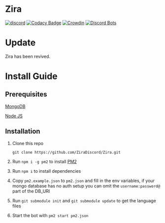 # Zira

[![discord](https://discordapp.com/api/guilds/532372609476591626/widget.png?style=shield)](https://zira.pw/support)
[![Codacy Badge](https://api.codacy.com/project/badge/Grade/765b4d42b5b74bbc853a8d8da7b695e9)](https://www.codacy.com/app/Zira/Zira?utm_source=github.com&utm_medium=referral&utm_content=ZiraDiscord/Zira&utm_campaign=Badge_Grade)
[![Crowdin](https://d322cqt584bo4o.cloudfront.net/zira/localized.svg)](https://translate.zira.pw/project/zira)
[![Discord Bots](https://discordbots.org/api/widget/status/275813801792634880.svg)](https://discordbots.org/bot/275813801792634880)

# Update

Zira has been revived.

# Install Guide

## Prerequisites

[MongoDB](https://www.mongodb.com/)

[Node JS](https://nodejs.org)

## Installation

1. Clone this repo

   ```
   git clone https://github.com/ZiraDiscord/Zira.git
   ```

2. Run `npm i -g pm2` to install [PM2](http://pm2.keymetrics.io/)

3. Run `npm i` to install dependencies

4. Copy `pm2.example.json` to `pm2.json` and fill in the env variables, if your mongo database has no auth setup you can omit the `username:password@` part of the DB_URI

5. Run `git submodule init` and `git submodule update` to get the language files

6. Start the bot with `pm2 start pm2.json`

